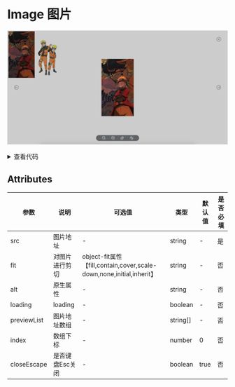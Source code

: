 <!--
 * @Author: zhang_gen_yuan
 * @Date: 2022-09-11 23:49:46
 * @LastEditTime: 2022-09-12 10:31:22
 * @Descripttion: 
-->
# Image 图片

<!-- ![alt](https://vkceyugu.cdn.bspapp.com/VKCEYUGU-c8839397-1901-47d6-a4b0-c8723a5ba7c1/bbbe4769-b22f-48c5-b535-66f671e4d514.png) -->
![alt](./../../public//component/image.png)

<details>
<summary>查看代码</summary>

```vue
<template>
  <Image
    :previewList="images"
    v-for="(item, index) in images"
    :key="index"
    :index="index"
    :src="item"
    mode="widthFix"
    style="width:200px;"
  />
</template>

<script setup>
import { Image } from "zgy-ui";
import { ref } from "vue";
const images = ref([
  'https://img0.baidu.com/it/u=734685046,1518364176&fm=253&fmt=auto&app=138&f=JPEG?w=500&h=889',
  'https://img2.baidu.com/it/u=581448092,3902451155&fm=253&fmt=auto&app=138&f=JPEG?w=400&h=611'
]);
</script>
```

</details>

## Attributes
   <!-- src: string;
    fit?: string;
    alt?: string;
    loading?: string;
    previewList?: Array<string>;
    index?: number;
    closeEscape:boolean -->
| 参数| 说明 |可选值|类型|默认值| 是否必填 |
|-----| ----|-----|---|-------|----|
| src| 图片地址 | - |string|- | 是 |
| fit| 对图片进行剪切 | object-fit属性【fill,contain,cover,scale-down,none,initial,inherit】 |string|- |否|
| alt| 原生属性 | - |string|- |否|
| loading| loading | - |boolean|- |否|
| previewList| 图片地址数组 | - |string[]|- |否|
| index| 数组下标 | - |number| 0 |否|
| closeEscape| 是否键盘Esc关闭 | - |boolean| true |否|